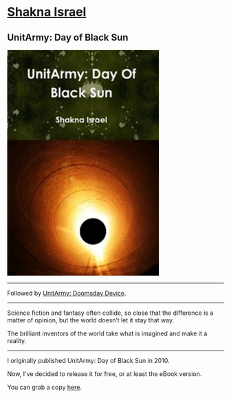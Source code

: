 # [Shakna Israel](/)

## UnitArmy: Day of Black Sun

![UnitArmy: Day of Black Sun](/unitarmy-day-of-black-sun.jpg)

---

Followed by [UnitArmy: Doomsday Device](/UnitArmy-Doomsday-Device).

---

Science fiction and fantasy often collide, so close that the difference is a matter of opinion, but the world doesn’t let it stay that way.

The brilliant inventors of the world take what is imagined and make it a reality.

---

I originally published UnitArmy: Day of Black Sun in 2010.

Now, I've decided to release it for free, or at least the eBook version.

You can grab a copy [here](https://shakna.keybase.pub/UADOBS.epub).
